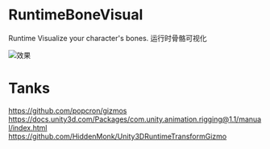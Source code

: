 # RuntimeBoneVisual
 Runtime Visualize your character's bones.
 运行时骨骼可视化

![效果](https://workbooko1.oss-cn-hangzhou.aliyuncs.com/uPic/Snipaste_2022-11-27_13-22-04.png)

# Tanks 
https://github.com/popcron/gizmos
https://docs.unity3d.com/Packages/com.unity.animation.rigging@1.1/manual/index.html
https://github.com/HiddenMonk/Unity3DRuntimeTransformGizmo
